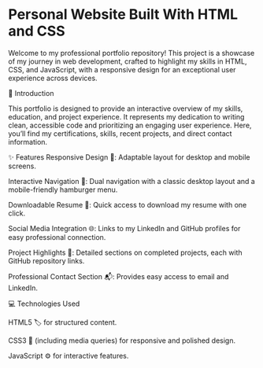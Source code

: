 # Personal Website Built With HTML and CSS

Welcome to my professional portfolio repository! This project is a showcase of my journey in web development, crafted to highlight my skills in HTML, CSS, and JavaScript, with a responsive design for an exceptional user experience across devices.

🎉 Introduction

This portfolio is designed to provide an interactive overview of my skills, education, and project experience. It represents my dedication to writing clean, accessible code and prioritizing an engaging user experience.
Here, you’ll find my certifications, skills, recent projects, and direct contact information.

✨ Features
Responsive Design 📱: Adaptable layout for desktop and mobile screens.

Interactive Navigation 🧭: Dual navigation with a classic desktop layout and a mobile-friendly hamburger menu.

Downloadable Resume 📄: Quick access to download my resume with one click.

Social Media Integration 🌐: Links to my LinkedIn and GitHub profiles for easy professional connection.

Project Highlights 💼: Detailed sections on completed projects, each with GitHub repository links.

Professional Contact Section 📬: Provides easy access to email and LinkedIn.

💻 Technologies Used

HTML5 🏷️ for structured content.

CSS3 🎨 (including media queries) for responsive and polished design.

JavaScript ⚙️ for interactive features.




